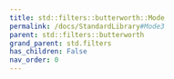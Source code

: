 ```yaml
---
title: std::filters::butterworth::Mode
permalink: /docs/StandardLibrary#Mode3
parent: std::filters::butterworth
grand_parent: std.filters
has_children: False
nav_order: 0
---
```

